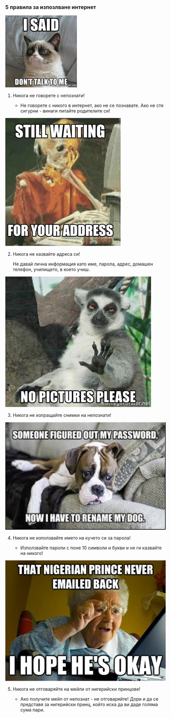 ### 5 правила за изпозлване интернет

![Alt Text](/assets/dont_talk.jpeg)

1. Никога не говорете с непознати!

   - Не говорете с никого в интернет, ако не се познавате. Ако не сте сигурни - винаги питайте родителите си!

![Alt Text](/assets/address.jpeg)

2. Никога не казвайте адреса си!

   Не давай лична информация като име, парола, адрес, домашен телефон, училището, в което учиш.

![Alt Text](/assets/no-pictures-please.jpeg)

3. Никога не изпращайте снимки на непознати!

![Alt Text](/assets/cyber-dogo.gif)

4. Никога не използвайте името на кучето си за парола!

   - Използвайте пароли с поне 10 символи и букви и не ги казвайте на никого!

![Alt Text](/assets/nigerian_prince.jpeg)

5. Никога не отговаряйте на мейли от нигерийски принцове!

   - Ако получите мейл от непознат - не отговаряйте! Дори и да се представя за нигерийски принц, който иска да ви даде голяма сума пари.
